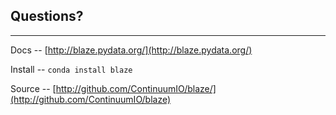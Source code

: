 ## Questions?

<hr>

Docs -- [http://blaze.pydata.org/](http://blaze.pydata.org/)

Install -- `conda install blaze`

Source --
[http://github.com/ContinuumIO/blaze/](http://github.com/ContinuumIO/blaze)
